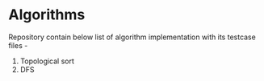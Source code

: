 # Algorithms
Repository contain below list of algorithm implementation with its testcase files -
1. Topological sort
2. DFS
